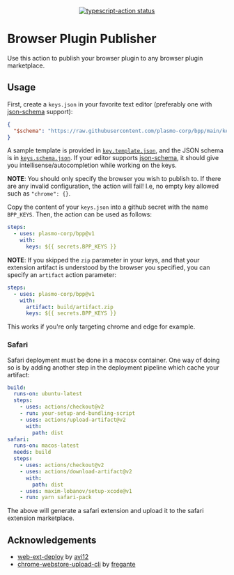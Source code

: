 <p align="center">
  <a href="https://github.com/plasmo-corp/bpp/actions"><img alt="typescript-action status" src="https://github.com/plasmo-corp/bpp/workflows/build-test/badge.svg"></a>
</p>

# Browser Plugin Publisher

Use this action to publish your browser plugin to any browser plugin marketplace.

## Usage

First, create a `keys.json` in your favorite text editor (preferably one with [json-schema](https://json-schema.org/) support):

```json
{
  "$schema": "https://raw.githubusercontent.com/plasmo-corp/bpp/main/keys.schema.json"
}
```

A sample template is provided in [`key.template.json`](./keys.template.json), and the JSON schema is in [`keys.schema.json`](./keys.schema.json). If your editor supports [json-schema](https://json-schema.org/), it should give you intellisense/autocompletion while working on the keys.

**NOTE**: You should only specify the browser you wish to publish to. If there are any invalid configuration, the action will fail! I.e, no empty key allowed such as `"chrome": {}`.

Copy the content of your `keys.json` into a github secret with the name `BPP_KEYS`. Then, the action can be used as follows:

```yaml
steps:
  - uses: plasmo-corp/bpp@v1
    with:
      keys: ${{ secrets.BPP_KEYS }}
```

**NOTE**: If you skipped the `zip` parameter in your keys, and that your extension artifact is understood by the browser you specified, you can specify an `artifact` action parameter:

```yaml
steps:
  - uses: plasmo-corp/bpp@v1
    with:
      artifact: build/artifact.zip
      keys: ${{ secrets.BPP_KEYS }}
```

This works if you're only targeting chrome and edge for example.

### Safari

Safari deployment must be done in a macosx container. One way of doing so is by adding another step in the deployment pipeline which cache your artifact:

```yaml
build:
  runs-on: ubuntu-latest
  steps:
    - uses: actions/checkout@v2
    - run: your-setup-and-bundling-script
    - uses: actions/upload-artifact@v2
      with:
        path: dist
safari:
  runs-on: macos-latest
  needs: build
  steps:
    - uses: actions/checkout@v2
    - uses: actions/download-artifact@v2
      with:
        path: dist
    - uses: maxim-lobanov/setup-xcode@v1
    - run: yarn safari-pack
```

The above will generate a safari extension and upload it to the safari extension marketplace.

## Acknowledgements

- [web-ext-deploy](https://github.com/avi12/web-ext-deploy) by [avi12](https://github.com/avi12)
- [chrome-webstore-upload-cli](https://github.com/fregante/chrome-webstore-upload-cli) by [fregante](https://github.com/fregante)
